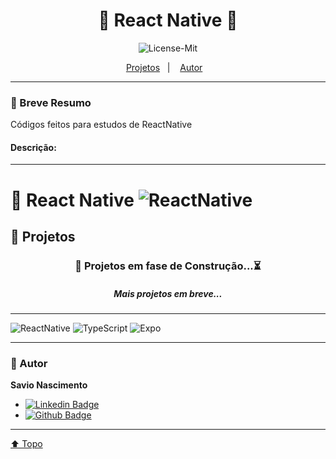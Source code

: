 <div align="center">

# 💙 React Native 💙

![License-Mit](https://img.shields.io/badge/license-MIT-lightseagreen)

  <p align="center">
    <a href="#projects">Projetos</a>&nbsp;&nbsp;&nbsp;|&nbsp;&nbsp;&nbsp;
    <a href="#autor">Autor</a>&nbsp;&nbsp;&nbsp;
  </p>
</div>

---

### 🎯 Breve Resumo

Códigos feitos para estudos de ReactNative

#### Descrição:

<!-- - Landing pages, formularios, menus;
- Grid, FlexBox, Sass;
- Vários cursos e projetos próprios;
- Todos muito bem documentados;
- Consumo de apis;
- Projetos em VueJs; -->

---

# 📱 React Native ![ReactNative](https://img.shields.io/badge/React_Native-20232A?style=flat&logo=react&logoColor=61DAFB)

## 👾 Projetos <a id="projects"></a>

<!-- <div align="center">
  <strong>Evento Fictício</strong>

![ReactNative](https://img.shields.io/badge/React_Native-20232A?style=flat&logo=react&logoColor=61DAFB) ![TypeScript](https://img.shields.io/badge/TypeScript-007ACC?style=flat&logo=typescript&logoColor=white) ![Expo](https://img.shields.io/badge/Expo-1B1F23?style=flat&logo=expo&logoColor=white)

</div> -->

<!-- - Projeto desenvolvido em **Expo** para introdução aos conceitos do **ReactNative** como, **componentes**, **props**;
- Projeto inicial que simula uma lista de convidados, com as funcionalidades de **Adicionar** e **Remover** participantes na lista, com **Validação** se o nome do usuário ja existe;
- Conceito de **Hooks**:
  - **UseState**;
- No ReactNative o padrão de css é **Flex**;
- Aprendido os conceitos de **FlatList** e **ScrollView**, **TouchableOpacity**, **TextInput**; -->

<div align="center">
  
### 🚧 Projetos em fase de Construção...⏳
##### Mais projetos em breve...

</div>

---

![ReactNative](https://img.shields.io/badge/React_Native-20232A?style=flat&logo=react&logoColor=61DAFB) ![TypeScript](https://img.shields.io/badge/TypeScript-007ACC?style=flat&logo=typescript&logoColor=white) ![Expo](https://img.shields.io/badge/Expo-1B1F23?style=flat&logo=expo&logoColor=white)

---

### 👤 Autor <a id="autor"></a>

**Savio Nascimento**

- [![Linkedin Badge](https://img.shields.io/badge/-SavioNascimento-blue?style=flat-square&logo=Linkedin&logoColor=white&link=https://www.linkedin.com/savio-nascimento)](https://www.linkedin.com/in/savio-nascimento/)
- [![Github Badge](https://img.shields.io/badge/savionascimentodev-24292e?style=flat&logo=Github&logoColor=white&link=https://github.com/savionascimentodev)](https://github.com/savionascimentodev)

---

[⬆️ Topo](#top)
